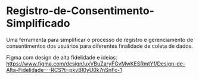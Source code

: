 # Registro-de-Consentimento-Simplificado
Uma ferramenta para simplificar o processo de registro e gerenciamento de consentimentos dos usuários para diferentes finalidade de coleta de dados.

Figma com design de alta fidelidade e ideias: https://www.figma.com/design/uxVBuZaryFGvMwKESRmtYf/Design-de-Alta-Fidelidade---RCS?t=pkvBI0yU0k7nSnFc-1
